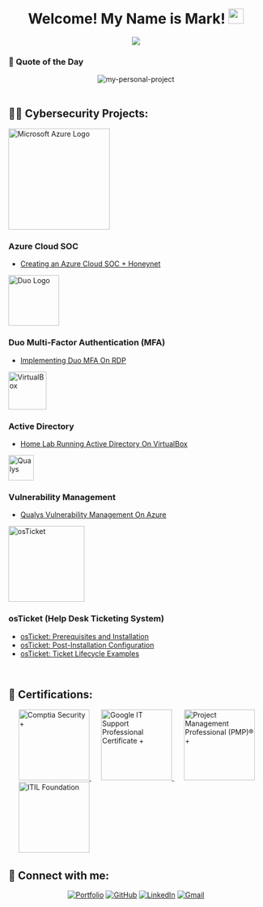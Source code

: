 <h1 align="center">
Welcome! My Name is Mark!
  <img src="https://media.giphy.com/media/hvRJCLFzcasrR4ia7z/giphy.gif" width="30"></h1>

<!-- Typing SVG by DenverCoder1 - https://github.com/DenverCoder1/readme-typing-svg -->
<p align="center">
  <a href="https://github.com/DenverCoder1/readme-typing-svg"><img src="https://readme-typing-svg.herokuapp.com?lines=IT+and+Cybersecurity+Professional;Eager%20to%20expand%20my%20knowledge&center=true&width=380&height=45"></a>

###
<!-- Quote of the Day -->
 
<h3 align="left">💭 Quote of the Day</h3>

<div align="center">
  <img src="https://quotes-github-readme.vercel.app/api?type=horizontal&theme=monokai&quote=If%20you%20want%20something%20but%20aren't%20doing%20what%20you%20know%20is%20required%20to%20achieve%20it%2C%20then%20you%20simply%20don't%20want%20it%20bad%20enough." alt="my-personal-project" />
</div>

</br>

<h2>👨‍💻 Cybersecurity Projects:</h2>

<img width="200" alt="Microsoft Azure Logo" src="https://github.com/0xbythesecond/0xbythesecond/assets/23303634/4efd69b2-7308-40cb-b48d-5e726610d472"/>

### <b>Azure Cloud SOC</b>
  - [Creating an Azure Cloud SOC + Honeynet](https://#github.com/JohnSomanza/Cloud-SOC-Honeynet)

<img width="100" alt="Duo Logo" src="https://github.com/user-attachments/assets/bcca3ad5-3bac-493d-bb73-00117e0de0c1"/>

### <b>Duo Multi-Factor Authentication (MFA)</b>
  - [Implementing Duo MFA On RDP](https://#github.com/JohnSomanza/Securing-RDP-With-MFA)

<img width="75" alt="VirtualBox" src="https://i.imgur.com/I0JMJZi.png"/>

### <b>Active Directory</b>
  - [Home Lab Running Active Directory On VirtualBox](https://#github.com/JohnSomanza/Active-Directory-On-VirtualBox)

<img width="50" alt="Qualys" src="https://i.imgur.com/xbCNhxJ.png"/>

### <b>Vulnerability Management</b>
  - [Qualys Vulnerability Management On Azure](https://#github.com/JohnSomanza/OpenVAS-Vulnerability-Management)

<img width="150" alt="osTicket" src="https://i.imgur.com/SR43djH.png"/>

### <b>osTicket (Help Desk Ticketing System)</b>
  - [osTicket: Prerequisites and Installation](https://#github.com/JohnSomanza/osTicket-Prereqs.git)
  - [osTicket: Post-Installation Configuration](https://#github.com/JohnSomanza/Post-Install-Config.git)
  - [osTicket: Ticket Lifecycle Examples](https://#github.com/JohnSomanza/Ticket-Lifecycle.git)



 </br>

<h2>📜 Certifications:</h2>


</a>&nbsp;&nbsp;&nbsp;&nbsp;
<a href="https://www.credly.com/badges/37e741f1-110c-4f76-a92f-13b9c09f71e1/public_url">
    <img src="https://images.credly.com/size/680x680/images/74790a75-8451-400a-8536-92d792c5184a/CompTIA_Security_2Bce.png" alt="Comptia Security +" width="140" height="140"/>
</a>&nbsp;&nbsp;&nbsp;&nbsp;
<a href="https://www.credly.com/badges/9545e89e-b5d5-455a-baa6-8ea23b888749/public_url">
    <img src="https://images.credly.com/size/680x680/images/fb97a12f-c0f1-4f37-9b7d-4a830199fe84/GCC_badge_IT_Support_1000x1000.png" alt="Google IT Support Professional Certificate +" width="140" height="140"/>
</a>&nbsp;&nbsp;&nbsp;&nbsp;
<a href="https://www.credly.com/badges/0cf5f491-495f-496c-ba9c-8eab565977f5/public_url">
    <img src="https://images.credly.com/size/680x680/images/731e7ef4-9b0c-4d7b-ab65-23cc699c0aa3/blob" alt="Project Management Professional (PMP)® +" width="140" height="140"/>
</a>&nbsp;&nbsp;&nbsp;&nbsp;
<a href="https://drive.google.com/file/d/1txhMGkH4nAmrAulF2v_H26FVFHA6ITUM/view?usp=drive_link">
    <img src="https://images.credly.com/size/340x340/images/8b943c4b-c186-4e9f-84aa-004322b76eed/image.png" alt="ITIL Foundation" width="140" height="140"/>
</a>




<h2> 📲 Connect with me:</h2>

<p align="center">
	<a href="https://markacquaisie.com/" target="_blank"><img src="https://img.icons8.com/bubbles/50/000000/web.png" alt="Portfolio"/></a>
	<a href="https://github.com/macquaisie" target="_blank"><img src="https://img.icons8.com/bubbles/50/000000/github.png" alt="GitHub"/></a>
	<a href="https://www.linkedin.com/in/macquaisie-84b3072a6/" target="_blank"><img src="https://img.icons8.com/bubbles/50/000000/linkedin.png" alt="LinkedIn"/></a>
	<a href="mailto:acquaisie.mac@gmail.com" target="_blank"><img src="https://img.icons8.com/bubbles/50/000000/gmail.png" alt="Gmail"/></a>
